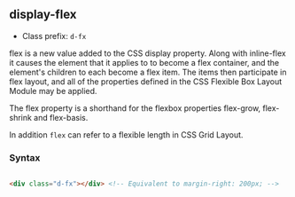 ## display-flex
- Class prefix: `d-fx`

flex is a new value added to the CSS display property. Along with inline-flex it causes the element that it applies to to become a flex container, and the element's children to each become a flex item. The items then participate in flex layout, and all of the properties defined in the CSS Flexible Box Layout Module may be applied.

The flex property is a shorthand for the flexbox properties flex-grow, flex-shrink and flex-basis.

In addition `flex` can refer to a flexible length in CSS Grid Layout.

### Syntax
```html

<div class="d-fx"></div> <!-- Equivalent to margin-right: 200px; -->
```
